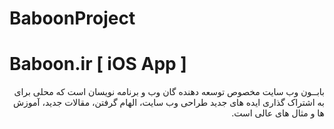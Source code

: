 # BaboonProject
Baboon.ir [ iOS App ]
=================

<p dir="rtl">
بابــون وب سایت مخصوص توسعه دهنده گان وب و برنامه نویسان است که محلی برای به اشتراک گذاری ایده های جدید طراحی وب سایت، الهام گرفتن، مقالات جدید، آموزش ها و مثال های عالی است.
</p>
